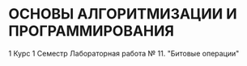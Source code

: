 # ОСНОВЫ АЛГОРИТМИЗАЦИИ И ПРОГРАММИРОВАНИЯ
1 Курс
1 Семестр
Лабораторная работа № 11. "Битовые операции"
